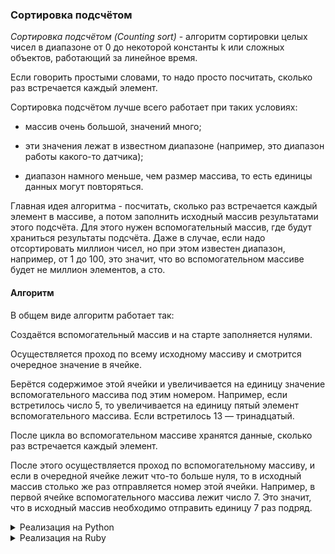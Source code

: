 ### Сортировка подсчётом


_Сортировка подсчётом (Counting sort)_ - алгоритм сортировки целых чисел в диапазоне от 0 до некоторой константы k или сложных объектов, работающий за линейное время.

Если говорить простыми словами, то надо просто посчитать, сколько раз встречается каждый элемент.

Сортировка подсчётом лучше всего работает при таких условиях:

- массив очень большой, значений много;

- эти значения лежат в известном диапазоне (например, это диапазон работы какого-то датчика);

- диапазон намного меньше, чем размер массива, то есть единицы данных могут повторяться.

Главная идея алгоритма - посчитать, сколько раз встречается каждый элемент в массиве, а потом заполнить исходный массив результатами этого подсчёта. Для этого нужен вспомогательный массив, где будут храниться результаты подсчёта.
Даже в случае, если надо отсортировать миллион чисел, но при этом известен диапазон, например, от 1 до 100, это значит, что во вспомогательном массиве будет не миллион элементов, а сто.

#### Алгоритм


В общем виде алгоритм работает так:

Создаётся вспомогательный массив и на старте заполняется нулями.

Осуществляется проход по всему исходному массиву и смотрится очередное значение в ячейке.

Берётся содержимое этой ячейки и увеличивается на единицу значение вспомогательного массива под этим номером. Например, если встретилось число 5, то увеличивается на единицу пятый элемент вспомогательного массива. Если встретилось 13 — тринадцатый.

После цикла во вспомогательном массиве хранятся данные, сколько раз встречается каждый элемент.

После этого осуществляется проход по вспомогательному массиву, и если в очередной ячейке лежит что-то больше нуля, то в исходный массив столько же раз отправляется номер этой ячейки.
Например, в первой ячейке вспомогательного массива лежит число 7. Это значит, что в исходный массив необходимо отправить единицу 7 раз подряд.


<details>
<summary>Реализация на Python</summary>

```

def counting_sort(nums):
    size = len(nums)
    output = [0] * size

    count = [0] * 10

    for i in range(0, size):
        count[nums[i]] += 1

    for i in range(1, 10):
        count[i] += count[i - 1]

    i = size - 1
    while i >= 0:
        output[count[nums[i]] - 1] = nums[i]
        count[nums[i]] -= 1
        i -= 1

    for i in range(0, size):
        nums[i] = output[i]

    return nums

```

</details>

<details>
<summary>Реализация на Ruby</summary>

```

def counting_sort(nums)
    size = nums.length
    output = Array.new(size, 0)
  
    count = Array.new(10, 0)
  
    for i in 0...size
      count[nums[i]] += 1
    end
  
    for i in 1...10
      count[i] += count[i - 1]
    end
  
    i = size - 1
    while i >= 0
      output[count[nums[i]] - 1] = nums[i]
      count[nums[i]] -= 1
      i -= 1
    end
  
    for i in 0...size
      nums[i] = output[i]
    end
  
    nums
end  

```

</details>
